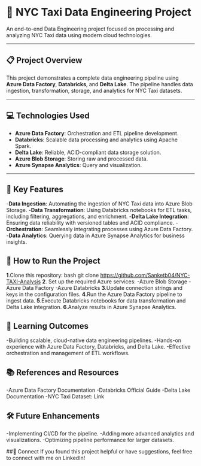 # 🚖 NYC Taxi Data Engineering Project  

An end-to-end Data Engineering project focused on processing and analyzing NYC Taxi data using modern cloud technologies.  

---

## 📋 **Project Overview**  
This project demonstrates a complete data engineering pipeline using **Azure Data Factory**, **Databricks**, and **Delta Lake**. The pipeline handles data ingestion, transformation, storage, and analytics for NYC Taxi datasets.  

---

## 💻 **Technologies Used**  
- **Azure Data Factory**: Orchestration and ETL pipeline development.  
- **Databricks**: Scalable data processing and analytics using Apache Spark.  
- **Delta Lake**: Reliable, ACID-compliant data storage solution.  
- **Azure Blob Storage**: Storing raw and processed data.  
- **Azure Synapse Analytics**: Query and visualization.  

---

## 🔑 Key Features
-**Data Ingestion**: Automating the ingestion of NYC Taxi data into Azure Blob Storage.
-**Data Transformation**: Using Databricks notebooks for ETL tasks, including filtering, aggregations, and enrichment.
-**Delta Lake Integration**: Ensuring data reliability with versioned tables and ACID compliance.
-**Orchestration**: Seamlessly integrating processes using Azure Data Factory.
-**Data Analytics**: Querying data in Azure Synapse Analytics for business insights.

## 🚀 How to Run the Project
**1**.Clone this repository:
 bash
 git clone  https://github.com/Sanketb04/NYC-TAXI-Analysis
**2**. Set up the required Azure services:
-Azure Blob Storage
-Azure Data Factory
-Azure Databricks
**3**.Update connection strings and keys in the configuration files.
**4**.Run the Azure Data Factory pipeline to ingest data.
**5**.Execute Databricks notebooks for data transformation and Delta Lake integration.
**6**.Analyze results in Azure Synapse Analytics.

## 📘 Learning Outcomes
-Building scalable, cloud-native data engineering pipelines.
-Hands-on experience with Azure Data Factory, Databricks, and Delta Lake.
-Effective orchestration and management of ETL workflows.

## 📚 References and Resources
-Azure Data Factory Documentation
-Databricks Official Guide
-Delta Lake Documentation
-NYC Taxi Dataset: Link

## 🛠 Future Enhancements
-Implementing CI/CD for the pipeline.
-Adding more advanced analytics and visualizations.
-Optimizing pipeline performance for larger datasets.

##🌟 Connect
If you found this project helpful or have suggestions, feel free to connect with me on LinkedIn!

